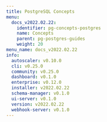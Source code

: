 ```yaml
---
title: PostgreSQL Concepts
menu:
  docs_v2022.02.22:
    identifier: pg-concepts-postgres
    name: Concepts
    parent: pg-postgres-guides
    weight: 20
menu_name: docs_v2022.02.22
info:
  autoscaler: v0.10.0
  cli: v0.25.0
  community: v0.25.0
  dashboard: v0.1.0
  enterprise: v0.12.0
  installer: v2022.02.22
  schema-manager: v0.1.0
  ui-server: v0.1.0
  version: v2022.02.22
  webhook-server: v0.1.0
---
```


